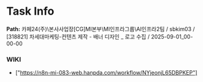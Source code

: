 # Task Info

**Path:** 카페24(주)\본사사업장\[CG]MI본부\MI인프라그룹\AI인프라2팀 / sbkim03 / [318821] 차세대마케팅-컨텐츠 제작 - 배너 디자인 _ 로고 수집 / 2025-09-01_00-00-00

### WIKI
- ["https://n8n-mi-083-web.hanpda.com/workflow/NYjeonjL65DBPKEP"]

